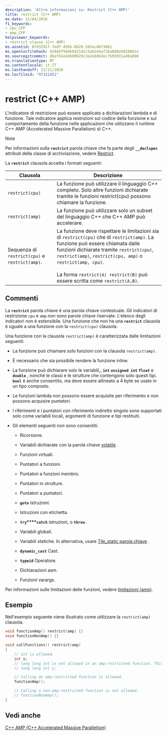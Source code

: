 ```yaml
---
description: 'Altre informazioni su: Restrict (C++ AMP)'
title: restrict (C++ AMP)
ms.date: 11/04/2016
f1_keywords:
- cpu_CPP
- amp_CPP
helpviewer_keywords:
- restrict clause (C++ AMP)
ms.assetid: 07d3291f-7edf-456b-8828-283ac8673661
ms.openlocfilehash: 928d4f9dde9421d2c5ab244af26a688a9828881e
ms.sourcegitcommit: d6af41e42699628c3e2e6063ec7b03931a49a098
ms.translationtype: MT
ms.contentlocale: it-IT
ms.lasthandoff: 12/11/2020
ms.locfileid: "97151451"
---
```

# <a name="restrict-c-amp"></a>restrict (C++ AMP)

L'indicatore di restrizione può essere applicato a dichiarazioni lambda e di funzione. Tale indicatore applica restrizioni sul codice della funzione e sul comportamento della funzione nelle applicazioni che utilizzano il runtime C++ AMP (Accelerated Massive Parallelism) di C++.

> [!NOTE]
> Per informazioni sulla **`restrict`** parola chiave che fa parte degli **`__declspec`** attributi della classe di archiviazione, vedere [Restrict](../cpp/restrict.md).

La **`restrict`** clausola accetta i formati seguenti:

|Clausola|Descrizione|
|------------|-----------------|
|`restrict(cpu)`|La funzione può utilizzare il linguaggio C++ completo. Solo altre funzioni dichiarate tramite le funzioni restrict(cpu) possono chiamare la funzione.|
|`restrict(amp)`|La funzione può utilizzare solo un subset del linguaggio C++ che C++ AMP può accelerare.|
|Sequenza di `restrict(cpu)` e `restrict(amp)`.|La funzione deve rispettare le limitazioni sia di `restrict(cpu)` che di `restrict(amp)`. La funzione può essere chiamata dalle funzioni dichiarate tramite `restrict(cpu)`, `restrict(amp)`, `restrict(cpu, amp)` o `restrict(amp, cpu)`.<br /><br /> La forma `restrict(A) restrict(B)` può essere scritta come `restrict(A,B)`.|

## <a name="remarks"></a>Commenti

La **`restrict`** parola chiave è una parola chiave contestuale. Gli indicatori di restrizione `cpu` e `amp` non sono parole chiave riservate. L'elenco degli indicatori non è estensibile. Una funzione che non ha una **`restrict`** clausola è uguale a una funzione con la `restrict(cpu)` clausola.

Una funzione con la clausola `restrict(amp)` è caratterizzata dalle limitazioni seguenti:

- La funzione può chiamare solo funzioni con la clausola `restrict(amp)`.

- È necessario che sia possibile rendere la funzione inline.

- La funzione può dichiarare solo le variabili,, **`int`** **`unsigned int`** **`float`** e **`double`** , nonché le classi e le strutture che contengono solo questi tipi. **`bool`** è anche consentito, ma deve essere allineato a 4 byte se usato in un tipo composto.

- Le funzioni lambda non possono essere acquisite per riferimento e non possono acquisire puntatori.

- I riferimenti e i puntatori con riferimento indiretto singolo sono supportati solo come variabili locali, argomenti di funzione e tipi restituiti.

- Gli elementi seguenti non sono consentiti:

  - Ricorsione.

  - Variabili dichiarate con la parola chiave [volatile](../cpp/volatile-cpp.md) .

  - Funzioni virtuali.

  - Puntatori a funzioni.

  - Puntatori a funzioni membro.

  - Puntatori in strutture.

  - Puntatori a puntatori.

  - **`goto`** istruzioni.

  - Istruzioni con etichetta.

  - **`try`****`catch`** istruzioni, o **`throw`** .

  - Variabili globali.

  - Variabili statiche. In alternativa, usare [Tile_static parola chiave](../cpp/tile-static-keyword.md) .

  - **`dynamic_cast`** Cast.

  - **`typeid`** Operatore.

  - Dichiarazioni asm.

  - Funzioni varargs.

Per informazioni sulle limitazioni delle funzioni, vedere [limitazioni (amp)](/archive/blogs/nativeconcurrency/restrictamp-restrictions-part-0-of-n-introduction).

## <a name="example"></a>Esempio

Nell'esempio seguente viene illustrato come utilizzare la `restrict(amp)` clausola.

```cpp
void functionAmp() restrict(amp) {}
void functionNonAmp() {}

void callFunctions() restrict(amp)
{
    // int is allowed.
    int x;
    // long long int is not allowed in an amp-restricted function. This generates a compiler error.
    // long long int y;

    // Calling an amp-restricted function is allowed.
    functionAmp();

    // Calling a non-amp-restricted function is not allowed.
    // functionNonAmp();
}
```

## <a name="see-also"></a>Vedi anche

[C++ AMP (C++ Accelerated Massive Parallelism)](../parallel/amp/cpp-amp-cpp-accelerated-massive-parallelism.md)
